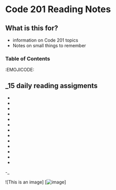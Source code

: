 # Code 201 Reading Notes

## What is this for?
- information on Code 201 topics 
- Notes on small things to remember 

### Table of Contents 

:EMOJICODE:

_15 daily reading assigments
-
-
-
-
-
-
-
-
-
-
-
-
-
-
-_


![This is an image] [![image](https://user-images.githubusercontent.com/112921754/189819459-6c3e48e8-182e-4f1a-81a5-1f3aaf3c1601.png)]
